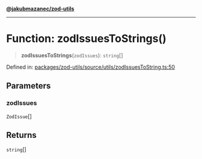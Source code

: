 [**@jakubmazanec/zod-utils**](../README.md)

---

# Function: zodIssuesToStrings()

> **zodIssuesToStrings**(`zodIssues`): `string`[]

Defined in:
[packages/zod-utils/source/utils/zodIssuesToString.ts:50](https://github.com/jakubmazanec/tools/blob/b70ba93afff7f67760159378262d2c0b19cfed9e/packages/zod-utils/source/utils/zodIssuesToString.ts#L50)

## Parameters

### zodIssues

`ZodIssue`[]

## Returns

`string`[]
